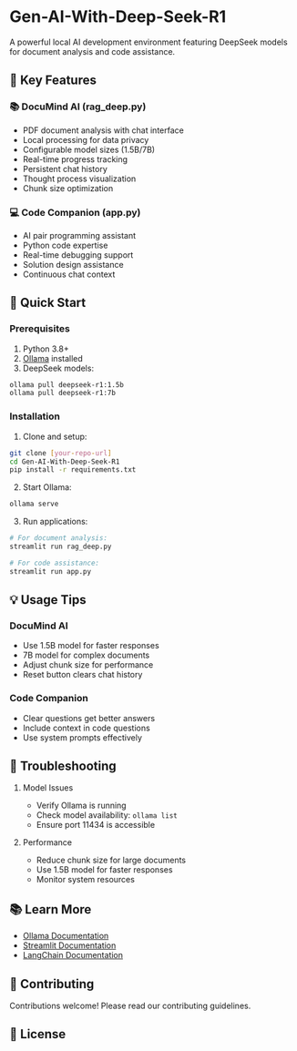 # Gen-AI-With-Deep-Seek-R1

A powerful local AI development environment featuring DeepSeek models for document analysis and code assistance.

## 🌟 Key Features

### 📚 DocuMind AI (rag_deep.py)
- PDF document analysis with chat interface
- Local processing for data privacy
- Configurable model sizes (1.5B/7B)
- Real-time progress tracking
- Persistent chat history
- Thought process visualization
- Chunk size optimization

### 💻 Code Companion (app.py)
- AI pair programming assistant
- Python code expertise
- Real-time debugging support
- Solution design assistance
- Continuous chat context

## 🚀 Quick Start

### Prerequisites
1. Python 3.8+
2. [Ollama](https://ollama.ai/) installed
3. DeepSeek models:
```bash
ollama pull deepseek-r1:1.5b
ollama pull deepseek-r1:7b
```

### Installation
1. Clone and setup:
```bash
git clone [your-repo-url]
cd Gen-AI-With-Deep-Seek-R1
pip install -r requirements.txt
```

2. Start Ollama:
```bash
ollama serve
```

3. Run applications:
```bash
# For document analysis:
streamlit run rag_deep.py

# For code assistance:
streamlit run app.py
```

## 💡 Usage Tips

### DocuMind AI
- Use 1.5B model for faster responses
- 7B model for complex documents
- Adjust chunk size for performance
- Reset button clears chat history

### Code Companion
- Clear questions get better answers
- Include context in code questions
- Use system prompts effectively

## 🔧 Troubleshooting

1. Model Issues
   - Verify Ollama is running
   - Check model availability: `ollama list`
   - Ensure port 11434 is accessible

2. Performance
   - Reduce chunk size for large documents
   - Use 1.5B model for faster responses
   - Monitor system resources

## 📚 Learn More
- [Ollama Documentation](https://ollama.ai/docs)
- [Streamlit Documentation](https://docs.streamlit.io)
- [LangChain Documentation](https://python.langchain.com/docs)

## 🤝 Contributing
Contributions welcome! Please read our contributing guidelines.

## 📄 License

